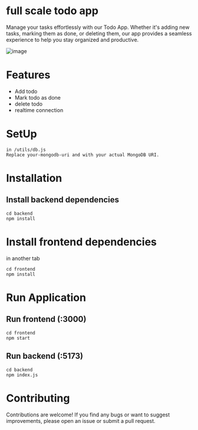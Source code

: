 # full scale todo app
Manage your tasks effortlessly with our Todo App. Whether it's adding new tasks, marking them as done, or deleting them, our app provides a seamless experience to help you stay organized and productive.

![image](https://github.com/Divyanshu-Bhandari/full-scale-todo-app/assets/145904310/85b8847a-02ed-4f29-9919-bf48148b0c3b)

# Features

- Add todo
- Mark todo as done
- delete todo
- realtime connection

# SetUp

```
in /utils/db.js 
Replace your-mongodb-uri and with your actual MongoDB URI.
```

# Installation
## Install backend dependencies
```
cd backend
npm install
```

# Install frontend dependencies
in another tab
```
cd frontend
npm install
```
# Run Application
## Run frontend (:3000)
```
cd frontend
npm start
```
##  Run backend (:5173)
```
cd backend
npm index.js
```

# Contributing
Contributions are welcome! If you find any bugs or want to suggest improvements, please open an issue or submit a pull request.
